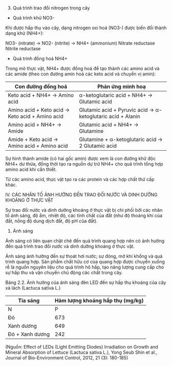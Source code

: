 3. Quá trình trao đổi nitrogen trong cây

+ Quá trình khử NO3-

Khi được hấp thụ vào cây, dạng nitrogen oxi hoá (NO3-) được biến đổi thành dạng khử (NH4+):

NO3- (nitrate) → NO2- (nitrite) → NH4+ (ammonium)
     Nitrate reductase     Nitrite reductase

+ Quá trình đồng hoá NH4+

Trong mô thực vật, NH4+ được đồng hoá để tạo thành các amino acid và các amide (theo con đường amin hoá các keto acid và chuyển vị amin):

Con đường đồng hoá | Phản ứng minh hoạ
--- | ---
Keto acid + NH4+ → Amino acid | α-ketoglutaric acid + NH4+ → Glutamic acid
Amino acid + Keto acid → Keto acid + Amino acid | Glutamic acid + Pyruvic acid → α-ketoglutaric acid + Alanin
Amino acid + NH4+ → Amide | Glutamic acid + NH4+ → Glutamine
Amide + Keto acid → Amino acid + Amino acid | Glutamine + α-ketoglutaric acid → 2 Glutamic acid

Sự hình thành amide (có hai gốc amin) được xem là con đường khử độc NH4+ dư thừa, đồng thời tạo ra nguồn dự trữ NH4+ cho quá trình tổng hợp amino acid khi cần thiết.

Từ các amino acid, thực vật tạo ra các protein và các hợp chất thứ cấp khác.

IV. CÁC NHÂN TỐ ẢNH HƯỞNG ĐẾN TRAO ĐỔI NƯỚC VÀ DINH DƯỠNG KHOÁNG Ở THỰC VẬT

Sự trao đổi nước và dinh dưỡng khoáng ở thực vật bị chi phối bởi các nhân tố ánh sáng, độ ẩm, nhiệt độ, các tính chất của đất (như độ thoáng khí của đất, nồng độ dung dịch đất, độ pH của đất).

1. Ánh sáng

Ánh sáng có liên quan chặt chẽ đến quá trình quang hợp nên có ảnh hưởng đến quá trình trao đổi nước và dinh dưỡng khoáng ở thực vật.

Ánh sáng ảnh hưởng đến sự thoát hơi nước; sự đóng, mở khí khổng và quá trình quang hợp. Sản phẩm chất hữu cơ của quang hợp được chuyển xuống rễ là nguồn nguyên liệu cho quá trình hô hấp, tạo năng lượng cung cấp cho sự hấp thu và vận chuyển chủ động các chất trong cây.

Bảng 2.2. Ảnh hưởng của ánh sáng đèn LED đến sự hấp thụ khoáng của cây xà lách (Lactuca sativa L.)

Tia sáng | Hàm lượng khoáng hấp thụ (mg/kg)
--- | ---
 | N | P | K | Ca | Mg
Đỏ | 673 | 68 | 0,32 | 29,9 | 119
Xanh dương | 649 | 56 | 0,38 | 18,1 | 173
Đỏ + Xanh dương | 242 | 38 | 0,37 | 38,7 | 173

(Nguồn: Effect of LEDs (Light Emitting Diodes) Irradiation on Growth and Mineral Absorption of Lettuce (Lactuca sativa L.), Yong Seub Shin et al., Journal of Bio-Environment Control, 2012, 21 (3): 180-185)